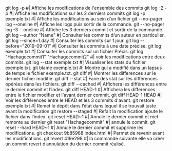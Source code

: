 git log -p					        #| Affiche les modifications de l'ensemble des commits
git log -2 -p					    #| Affiche les modifications sur les 2 derniers commits
git log -p exemple.txt				#| Affiche les modifications au sein d’un fichier 
git --no-pager log --oneline        #| Affiche les logs puis sortir de la commande.
git --no-pager log -3 --oneline		#| Affiche les 3 derniers commit et sortir de la commande.
git log --author "Name"			    #| Consulter les commits d’un auteur en particulier.
git log --since=1.day				#| Consulter les commits sur 1 jour.
git log --before="2019-09-01"		#| Consulter les commits à une date précise.
git log exemple.txt				    #| Consulter les commits sur un fichier Précis.
git log "Hachagecommit1" "Hachagecommit2"   #| voir les modifications entre deux commits.
git log --stat exemple.txt			#| Visualiser les stats du fichier exemple.txt.
git blame exemple.txt				#| Montre qui a modifié dans un lapsus de temps le fichier exemple.txt.
git diff					        #| Montrer les differences sur le dernier fichier modifié.
git diff --stat				    	#| Faire des stat sur les différences opérées dans les fichiers.
git diff --cached				    #| Affichera les différences entre le dernier commit et l’index.
git diff HEAD-1					    #| Affichera les differences entre le fichier modifier et l'avant dernier commit.
git diff HEAD-1 HEAD				#| Voir les différences entre le HEAD et les 3 commits d'avant.
git restore exemple.txt				#| Remet le dépôt dans l’état dans lequel il se trouvait juste avant la modification
git restore --staged				#| Refait la modification ajoute le fichier dans l’index.
git reset HEAD~1			    	#| Annule le dernier commit et met remonte au dernier
git reset "Hachagecommit"		    #| annule le commit.
git reset --hard HEAD~1				#| Annule le dernier commit et supprime les modifications.
git checkout 9b85968 index.html	    #| Permet de revenir avant les modifications.
git revert 419e298				    #| la commande suivante elle va créer un commit revert d’annulation du dernier commit réalisé.